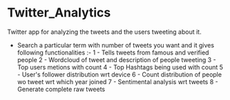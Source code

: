 # Twitter_Analytics
Twitter app for analyzing the tweets and the users tweeting about it.
- Search a particular term with number of tweets you want and it gives following functionalities :-
1 - Tells tweets from famous and verified people
2 - Wordcloud of tweet and description of people tweeting
3 - Top users metions with count
4 - Top Hashtags being used with count
5 - User's follower distribution wrt device
6 - Count distribution of people wo tweet wrt which year joined
7 - Sentimental analysis wrt tweets
8 - Generate complete raw tweets
